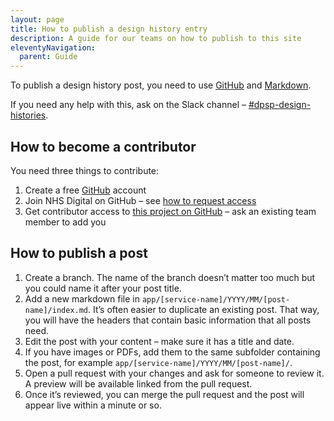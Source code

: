 ```yaml
---
layout: page
title: How to publish a design history entry
description: A guide for our teams on how to publish to this site
eleventyNavigation:
  parent: Guide
---
```


To publish a design history post, you need to use [GitHub](https://github.com) and [Markdown](/guide/using-markdown/).

If you need any help with this, ask on the Slack channel – [#dpsp-design-histories](https://nhsdigitalcorporate.enterprise.slack.com/archives/C08JN2TJH2P).

## How to become a contributor

You need three things to contribute:

1. Create a free [GitHub](https://github.com) account
2. Join NHS Digital on GitHub – see [how to request access](https://nhs.sharepoint.com/sites/X26_EngineeringCOE/SitePages/GitHub-User---how-to-request-access.aspx)
3. Get contributor access to [this project on GitHub](http://github.com/NHSDigital/prevention-services-design-history/) – ask an existing team member to add you

## How to publish a post

1. Create a branch. The name of the branch doesn’t matter too much but you could name it after your post title.
2. Add a new markdown file in `app/[service-name]/YYYY/MM/[post-name]/index.md`. It’s often easier to duplicate an existing post. That way, you will have the headers that contain basic information that all posts need.
3. Edit the post with your content – make sure it has a title and date.
4. If you have images or PDFs, add them to the same subfolder containing the post, for example `app/[service-name]/YYYY/MM/[post-name]/`.
5. Open a pull request with your changes and ask for someone to review it. A preview will be available linked from the pull request.
6. Once it’s reviewed, you can merge the pull request and the post will appear live within a minute or so.
